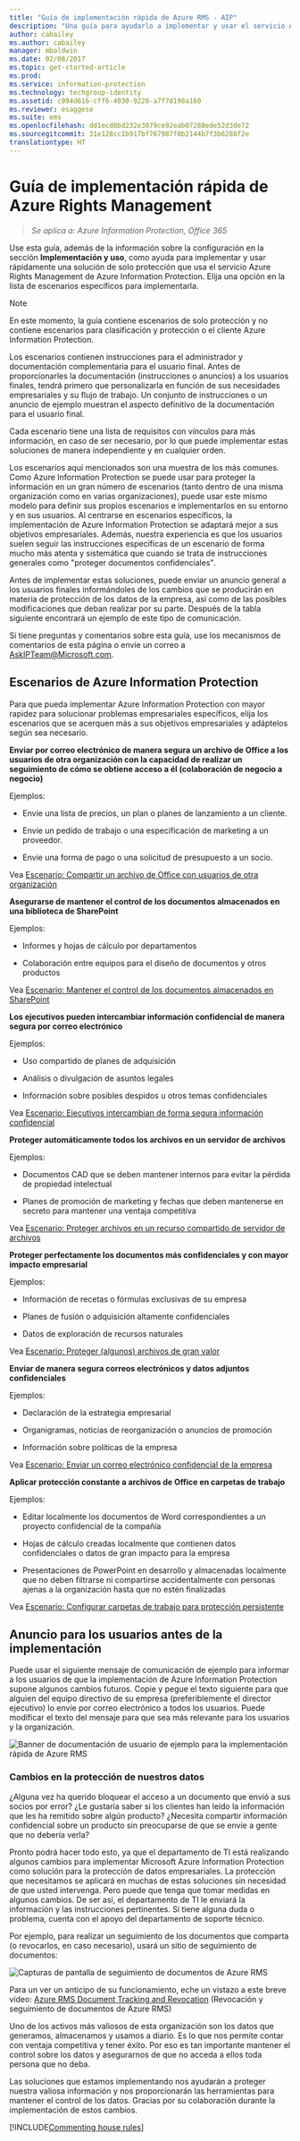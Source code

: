 ```yaml
---
title: "Guía de implementación rápida de Azure RMS - AIP"
description: "Una guía para ayudarlo a implementar y usar el servicio Azure Rights Management con más rapidez para proteger los datos de su organización. Empiece por elegir una de las opciones de una lista de escenarios de implementación específicos."
author: cabailey
ms.author: cabailey
manager: mbaldwin
ms.date: 02/08/2017
ms.topic: get-started-article
ms.prod: 
ms.service: information-protection
ms.technology: techgroup-identity
ms.assetid: c994d616-cff6-4930-9228-a7f7d198a160
ms.reviewer: esaggese
ms.suite: ems
ms.openlocfilehash: dd1ecd8bd232e3079ce92eab07288ede52d3de72
ms.sourcegitcommit: 31e128cc1b917bf767987f0b2144b7f3b6288f2e
translationtype: HT
---
```

# <a name="rapid-deployment-guide-for-azure-rights-management"></a>Guía de implementación rápida de Azure Rights Management

>*Se aplica a: Azure Information Protection, Office 365*

Use esta guía, además de la información sobre la configuración en la sección **Implementación y uso**, como ayuda para implementar y usar rápidamente una solución de solo protección que usa el servicio Azure Rights Management de Azure Information Protection. Elija una opción en la lista de escenarios específicos para implementarla.

> [!NOTE]
> En este momento, la guía contiene escenarios de solo protección y no contiene escenarios para clasificación y protección o el cliente Azure Information Protection. 

Los escenarios contienen instrucciones para el administrador y documentación complementaria para el usuario final. Antes de proporcionarles la documentación (instrucciones o anuncios) a los usuarios finales, tendrá primero que personalizarla en función de sus necesidades empresariales y su flujo de trabajo. Un conjunto de instrucciones o un anuncio de ejemplo muestran el aspecto definitivo de la documentación para el usuario final.

Cada escenario tiene una lista de requisitos con vínculos para más información, en caso de ser necesario, por lo que puede implementar estas soluciones de manera independiente y en cualquier orden.

Los escenarios aquí mencionados son una muestra de los más comunes. Como Azure Information Protection se puede usar para proteger la información en un gran número de escenarios (tanto dentro de una misma organización como en varias organizaciones), puede usar este mismo modelo para definir sus propios escenarios e implementarlos en su entorno y en sus usuarios. Al centrarse en escenarios específicos, la implementación de Azure Information Protection se adaptará mejor a sus objetivos empresariales. Además, nuestra experiencia es que los usuarios suelen seguir las instrucciones específicas de un escenario de forma mucho más atenta y sistemática que cuando se trata de instrucciones generales como "proteger documentos confidenciales".

Antes de implementar estas soluciones, puede enviar un anuncio general a los usuarios finales informándoles de los cambios que se producirán en materia de protección de los datos de la empresa, así como de las posibles modificaciones que deban realizar por su parte. Después de la tabla siguiente encontrará un ejemplo de este tipo de comunicación.

Si tiene preguntas y comentarios sobre esta guía, use los mecanismos de comentarios de esta página o envíe un correo a [AskIPTeam@Microsoft.com](mailto:%20askipteam@microsoft.com?subject=Rapid%20Deployment%20Guide%20feedback).

## <a name="scenarios-for-azure-information-protection"></a>Escenarios de Azure Information Protection
Para que pueda implementar Azure Information Protection con mayor rapidez para solucionar problemas empresariales específicos, elija los escenarios que se acerquen más a sus objetivos empresariales y adáptelos según sea necesario.



**Enviar por correo electrónico de manera segura un archivo de Office a los usuarios de otra organización con la capacidad de realizar un seguimiento de cómo se obtiene acceso a él (colaboración de negocio a negocio)**

Ejemplos:

- Envíe una lista de precios, un plan o planes de lanzamiento a un cliente.

- Envíe un pedido de trabajo o una especificación de marketing a un proveedor.

- Envíe una forma de pago o una solicitud de presupuesto a un socio.

Vea [Escenario: Compartir un archivo de Office con usuarios de otra organización](scenario-share-office-file-externally.md)

**Asegurarse de mantener el control de los documentos almacenados en una biblioteca de SharePoint**

Ejemplos:

- Informes y hojas de cálculo por departamentos

- Colaboración entre equipos para el diseño de documentos y otros productos

Vea [Escenario: Mantener el control de los documentos almacenados en SharePoint](scenario-sharepoint.md)

**Los ejecutivos pueden intercambiar información confidencial de manera segura por correo electrónico**

Ejemplos:

- Uso compartido de planes de adquisición

- Análisis o divulgación de asuntos legales

- Información sobre posibles despidos u otros temas confidenciales

Vea [Escenario: Ejecutivos intercambian de forma segura información confidencial](scenario-executives-email.md)

**Proteger automáticamente todos los archivos en un servidor de archivos**

Ejemplos:

- Documentos CAD que se deben mantener internos para evitar la pérdida de propiedad intelectual

- Planes de promoción de marketing y fechas que deben mantenerse en secreto para mantener una ventaja competitiva

Vea [Escenario: Proteger archivos en un recurso compartido de servidor de archivos](scenario-fci.md)

**Proteger perfectamente los documentos más confidenciales y con mayor impacto empresarial**

Ejemplos:

- Información de recetas o fórmulas exclusivas de su empresa

- Planes de fusión o adquisición altamente confidenciales

- Datos de exploración de recursos naturales

Vea [Escenario: Proteger &#40;algunos&#41; archivos de gran valor](scenario-secure-most-valuable-files.md)

**Enviar de manera segura correos electrónicos y datos adjuntos confidenciales**

Ejemplos:

- Declaración de la estrategia empresarial

- Organigramas, noticias de reorganización o anuncios de promoción

- Información sobre políticas de la empresa

Vea [Escenario: Enviar un correo electrónico confidencial de la empresa](scenario-company-confidential-email.md)

**Aplicar protección constante a archivos de Office en carpetas de trabajo**

Ejemplos:

- Editar localmente los documentos de Word correspondientes a un proyecto confidencial de la compañía

- Hojas de cálculo creadas localmente que contienen datos confidenciales o datos de gran impacto para la empresa

- Presentaciones de PowerPoint en desarrollo y almacenadas localmente que no deben filtrarse ni compartirse accidentalmente con personas ajenas a la organización hasta que no estén finalizadas

Vea [Escenario: Configurar carpetas de trabajo para protección persistente](scenario-work-folders.md)




## <a name="announcement-for-users-before-rollout"></a>Anuncio para los usuarios antes de la implementación
Puede usar el siguiente mensaje de comunicación de ejemplo para informar a los usuarios de que la implementación de Azure Information Protection supone algunos cambios futuros. Copie y pegue el texto siguiente para que alguien del equipo directivo de su empresa (preferiblemente el director ejecutivo) lo envíe por correo electrónico a todos los usuarios. Puede modificar el texto del mensaje para que sea más relevante para los usuarios y la organización.

![Banner de documentación de usuario de ejemplo para la implementación rápida de Azure RMS](../media/AzRMS_ExampleBanner.png)

### <a name="changes-were-making-to-safeguard-our-data"></a>Cambios en la protección de nuestros datos
¿Alguna vez ha querido bloquear el acceso a un documento que envió a sus socios por error? ¿Le gustaría saber si los clientes han leído la información que les ha remitido sobre algún producto? ¿Necesita compartir información confidencial sobre un producto sin preocuparse de que se envíe a gente que no debería verla?

Pronto podrá hacer todo esto, ya que el departamento de TI está realizando algunos cambios para implementar Microsoft Azure Information Protection como solución para la protección de datos empresariales. La protección que necesitamos se aplicará en muchas de estas soluciones sin necesidad de que usted intervenga. Pero puede que tenga que tomar medidas en algunos cambios. De ser así, el departamento de TI le enviará la información y las instrucciones pertinentes. Si tiene alguna duda o problema, cuenta con el apoyo del departamento de soporte técnico.

Por ejemplo, para realizar un seguimiento de los documentos que comparta (o revocarlos, en caso necesario), usará un sitio de seguimiento de documentos:

![Capturas de pantalla de seguimiento de documentos de Azure RMS](../media/AzRMS_Tutorial_5_Screenshots.png)

Para un ver un anticipo de su funcionamiento, eche un vistazo a este breve vídeo: [Azure RMS Document Tracking and Revocation](https://channel9.msdn.com/Series/Information-Protection/Azure-RMS-Document-Tracking-and-Revocation) (Revocación y seguimiento de documentos de Azure RMS)

Uno de los activos más valiosos de esta organización son los datos que generamos, almacenamos y usamos a diario. Es lo que nos permite contar con ventaja competitiva y tener éxito. Por eso es tan importante mantener el control sobre los datos y asegurarnos de que no acceda a ellos toda persona que no deba.

Las soluciones que estamos implementando nos ayudarán a proteger nuestra valiosa información y nos proporcionarán las herramientas para mantener el control de los datos. Gracias por su colaboración durante la implementación de estos cambios.

[!INCLUDE[Commenting house rules](../includes/houserules.md)]
